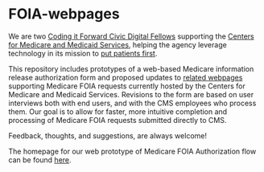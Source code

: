 # FOIA-webpages

We are two [Coding it Forward Civic Digital Fellows](https://codingitforward.com/) supporting the [Centers for Medicare and Medicaid Services](https://www.cms.gov/), helping the agency leverage technology in its mission to [put patients first](https://www.cms.gov/About-CMS/story-page/patients-over-paperwork.html). 

This repository includes prototypes of a web-based Medicare information release authorization form and proposed updates to [related webpages](https://www.cms.gov/Regulations-and-Guidance/Legislation/FOIA/) supporting Medicare FOIA requests currently hosted by the Centers for Medicare and Medicaid Services. Revisions to the form are based on user interviews both with end users, and with the CMS employees who process them. Our goal is to allow for faster, more intuitive completion and processing of Medicare FOIA requests submitted directly to CMS.

Feedback, thoughts, and suggestions, are always welcome!

The homepage for our web prototype of Medicare FOIA Authorization flow can be found [here](https://maddykulke.github.io/FOIA-webpages/). <br/>


